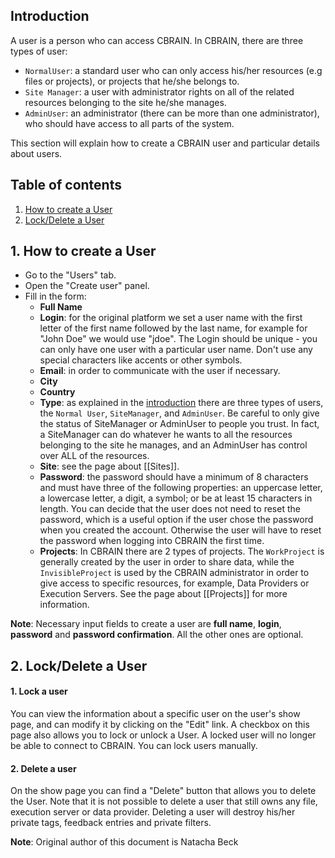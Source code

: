 
<a name="intro" />

## Introduction

A user is a person who can access CBRAIN. In CBRAIN, there are three types of user:
* `NormalUser`: a standard user who can only access his/her resources
  (e.g files or projects), or projects that he/she belongs to.
* `Site Manager`: a user with administrator rights on all of the related
  resources belonging to the site he/she manages.
* `AdminUser`: an administrator (there can be more than one administrator),
  who should have access to all parts of the system.

This section will explain how to create a CBRAIN user and particular details about users.

## Table of contents

1. [How to create a User](#how)
2. [Lock/Delete a User](#loc)


<a name="how" />

## 1. How to create a User

* Go to the "Users" tab.
* Open the "Create user" panel.
* Fill in the form:
  * **Full Name**
  * **Login**: for the original platform we set a user name with
    the first letter of the first name followed by the last name, for
    example for "John Doe" we would use "jdoe". The Login should be
    unique - you can only have one user with a particular user name.
    Don't use any special characters like accents or other symbols.
  * **Email**: in order to communicate with the user if necessary.
  * **City**
  * **Country**
  * **Type**: as explained in the [introduction](#intro) there are
    three types of users, the `Normal User`, `SiteManager`, and `AdminUser`.
    Be careful to only give the status of SiteManager or AdminUser
    to people you trust. In fact, a SiteManager can do whatever he
    wants to all the resources belonging to the site he manages, and
    an AdminUser has control over ALL of the resources.
  * **Site**: see the page about [[Sites]].
  * **Password**: the password should have a minimum of 8 characters
    and must have three of the following properties: an uppercase
    letter, a lowercase letter, a digit, a symbol; or be at least 15
    characters in length. You can decide that the user does not need
    to reset the password, which is a useful option if the user chose
    the password when you created the account. Otherwise the user
    will have to reset the password when logging into CBRAIN the first
    time.
  * **Projects**: In CBRAIN there are 2 types of projects. The
    `WorkProject` is generally created by the user in order to share
    data, while the `InvisibleProject` is used by the CBRAIN administrator
    in order to give access to specific resources, for example, Data
    Providers or Execution Servers. See the page about [[Projects]]
    for more information.

**Note**: Necessary input fields to create a user are **full name**,
**login**, **password** and **password confirmation**. All the other
ones are optional.

<a name="loc" />

## 2. Lock/Delete a User

#### 1. Lock a user

You can view the information about a specific user on the user's
show page, and can modify it by clicking on the "Edit" link. A
checkbox on this page also allows you to lock or unlock a User. A
locked user will no longer be able to connect to CBRAIN. You can
lock users manually.

#### 2. Delete a user

On the show page you can find a "Delete" button that allows you to
delete the User. Note that it is not possible to delete a user that
still owns any file, execution server or data provider.
Deleting a user will destroy his/her private tags, feedback entries and
private filters.

**Note**: Original author of this document is Natacha Beck